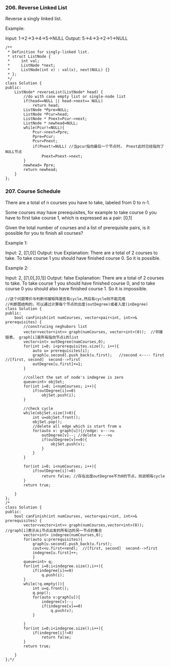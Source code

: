 ### 206. Reverse Linked List
Reverse a singly linked list.

Example:

Input: 1->2->3->4->5->NULL
Output: 5->4->3->2->1->NULL
```
/**
 * Definition for singly-linked list.
 * struct ListNode {
 *     int val;
 *     ListNode *next;
 *     ListNode(int x) : val(x), next(NULL) {}
 * };
 */
class Solution {
public:
    ListNode* reverseList(ListNode* head) {
        //do with case empty list or single-node list
        if(head==NULL || head->next== NULL)
            return head;
        ListNode *Ppre=NULL;
        ListNode *Pcur=head;
        ListNode * Pnext=Pcur->next;
        ListNode * newhead=NULL;
        while(Pcur!=NULL){
            Pcur->next=Ppre;
            Ppre=Pcur;
            Pcur=Pnext;
            if(Pnext!=NULL) //当pcur指向最后一个节点时， Pnext此时已经指向了NULL节点
                Pnext=Pnext->next;
        }
        newhead= Ppre;
        return newhead;
    }
};
```
### 207. Course Schedule
There are a total of n courses you have to take, labeled from 0 to n-1.

Some courses may have prerequisites, for example to take course 0 you have to first take course 1, which is expressed as a pair: [0,1]

Given the total number of courses and a list of prerequisite pairs, is it possible for you to finish all courses?

Example 1:

Input: 2, [[1,0]] 
Output: true
Explanation: There are a total of 2 courses to take. 
             To take course 1 you should have finished course 0. So it is possible.

Example 2:

Input: 2, [[1,0],[0,1]]
Output: false
Explanation: There are a total of 2 courses to take. 
             To take course 1 you should have finished course 0, and to take course 0 you should
             also have finished course 1. So it is impossible.
             
```
//这个问题等价与判断邻接矩阵是否有cycle,然后有cycle则不能完成
//判断图结构的，可以通过计算每个节点的出度(outDegree)或者入度(inDegree)
class Solution {
public:
    bool canFinish(int numCourses, vector<pair<int, int>>& prerequisites) {
        //construcing neghubors list
        vector<vector<int>> graph(numCourses, vector<int>(0));  //邻接链表， graph[i]是所有指向节点i的list
        vector<int> outDegree(numCourses,0);   
        for(int i=0; i<prerequisites.size(); i++){
            auto u= prerequisites[i];
            graph[u.second].push_back(u.first);   //second <---- first  //[first, second]  second-->first  
            outDegree[u.first]+=1;
        }
        
        //collect the set of node's indegree is zero
        queue<int> objSet;
        for(int i=0; i<numCourses; i++){
            if(outDegree[i]==0)
                objSet.push(i);
        }
        
        //check cycle
        while(objSet.size()>0){
            int u=objSet.front();
            objSet.pop();
            //delete all edge which is start from u
            for(auto v: graph[u]){//edge: v--->u
                outDegree[v]--; //delete v--->u
                if(outDegree[v]==0){
                    objSet.push(v);
                }
            }
        }
        
        for(int i=0; i<numCourses; i++){
            if(outDegree[i]!=0)
                return false; //存在出度outDegree不为0的节点，则说明有cycle
        }
        return true;
        
    }
};
/*
class Solution {
public:
    bool canFinish(int numCourses, vector<pair<int, int>>& prerequisites) {
        vector<vector<int>> graph(numCourses,vector<int>(0));  //graph[i]表示从i节点出发的所有边的另一节点的集合
        vector<int> indegree(numCourses,0);
        for(auto u:prerequisites){
            graph[u.second].push_back(u.first);  
            cout<<u.first<<endl;  //[first, second]  second-->first
            indegree[u.first]++;
            }
        queue<int> q;
        for(int i=0;i<indegree.size();i++){
            if(indegree[i]==0)
                q.push(i);
        }
        while(!q.empty()){
            int u=q.front();
            q.pop();
            for(auto v:graph[u]){
                indegree[v]--;
                if(indegree[v]==0)
                    q.push(v);
            }
            
        }
        for(int i=0;i<indegree.size();i++){
            if(indegree[i]!=0)
                return false;
        }
        return true;

    }
};*/
```

